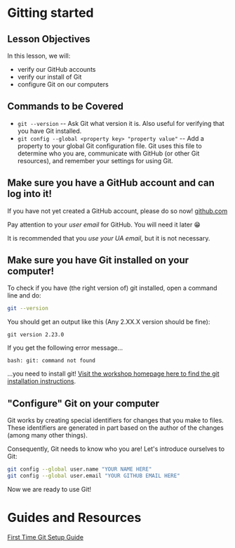 # Gitting started

## Lesson Objectives
In this lesson, we will:
- verify our GitHub accounts
- verify our install of Git
- configure Git on our computers

## Commands to be Covered
- `git --version` -- Ask Git what version it is. Also useful for verifying that you have Git installed.
- `git config --global <property key> "property value"` -- Add a property to your global Git configuration file. Git uses this file to determine who you are, communicate with GitHub (or other Git resources), and remember your settings for using Git.

## Make sure you have a GitHub account and can log into it!
If you have not yet created a GitHub account, please do so now! [github.com](https://github.com)

Pay attention to your *user email* for GitHub. You will need it later :grin:

It is recommended that you *use your UA email*, but it is not necessary.

## Make sure you have Git installed on your computer!
To check if you have (the right version of) git installed, open a command line and do:

```bash
git --version
```

You should get an output like this (Any 2.XX.X version should be fine):

```text
git version 2.23.0
```

If you get the following error message...

```text
bash: git: command not found
```

...you need to install git! [Visit the workshop homepage here to find the git installation instructions](https://ua-carpentries-workshops.github.io/2019-10-26-Tucson/).

## "Configure" Git on your computer
Git works by creating special identifiers for changes that you make to files. These identifiers are generated in part based on the author of the changes (among many other things).

Consequently, Git needs to know who you are! Let's introduce ourselves to Git:

```bash
git config --global user.name "YOUR NAME HERE"
git config --global user.email "YOUR GITHUB EMAIL HERE"
```

Now we are ready to use Git!

# Guides and Resources

[First Time Git Setup Guide](https://git-scm.com/book/en/v2/Getting-Started-First-Time-Git-Setup)
